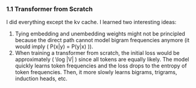 ### 1.1 Transformer from Scratch

I did everything except the kv cache. I learned two interesting ideas:
1. Tying embedding and unembedding weights might not be principled because the direct path cannot model bigram frequencies anymore (it would imply \( P(x|y) = P(y|x) \)).
2. When training a transformer from scratch, the initial loss would be approximately \( \log |V| \) since all tokens are equally likely. The model quickly learns token frequencies and the loss drops to the entropy of token frequencies. Then, it more slowly learns bigrams, trigrams, induction heads, etc.
